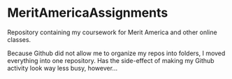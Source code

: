 # MeritAmericaAssignments
Repository containing my coursework for Merit America and other online classes.

Because Github did not allow me to organize my repos into folders, I moved everything into one repository. Has the side-effect of making my Github activity look way less busy, however...
